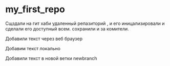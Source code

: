 # my_first_repo
 Сщздали на гит хаби удаленный репазиторий , и его иницализировали и сделали его доступный всем. сохранили и за комители.


Добавили текст через веб браузер

Добавим текст локально

Добавили текст в новой ветки newbranch
